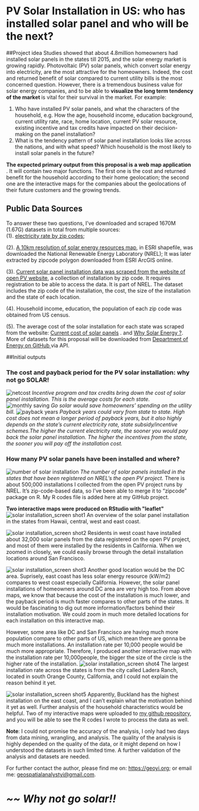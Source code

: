 # PV Solar Installation in US: who has installed solar panel and who will be the next?

##Project idea
Studies showed that about 4.8million homeowners had installed solar panels in the states till 2015, and the solar energy market is growing rapidly.  Photovoltaic (PV) solar panels, which convert solar energy into electricity, are the most attractive for the homeowners. Indeed, the cost and returned benefit of solar compared to current utility bills is the most concerned question.  However, there is a tremendous business value for solar energy companies, and to be able to <b> visualize the long term tendency of the market </b> is vital for their survival in the market. For example: 

1.	Who have installed PV solar panels, and what the characters of the household, e.g.  How the age, household income, education background, current utility rate, race, home location, current PV solar resource, existing incentive and tax credits have impacted on their decision-making on the panel installation?
2.	What is the tendency pattern of solar panel installation looks like across the nations, and with what speed? Which household is the most likely to install solar panels in the future? 

<b>The expected primary output from this proposal is a web map application </b> . It will contain two major functions. The first one is the cost and returned benefit for the household according to their home geolocation; the second one are the interactive maps for the companies about the geolocations of their future customers and the growing trends.  

## Public Data Sources
To answer these two questions, I’ve downloaded and scraped 1670M (1.67G) datasets in total from multiple sources:  
(1). <a href = "http:// openEI.org"> electricity rate by zip codes</a>; 

(2). <a href = "http://www.nrel.gov/gis/solar.html"> A 10km resolution of solar energy resources map</a>, in ESRI shapefile,  was downloaded the National Renewable Energy Laboratory (NREL); It was later extracted by zipcode polygon downloaded from ESRI ArcGIS online.

(3). <a href = "https://openpv.nrel.gov/login.php?dest=data"> Current solar panel installation data was scraped from the website of open PV website</a>,  a collection of installation by zip code. It requires registration to be able to access the data. It is part of NREL.  The dataset includes the zip code of the installation, the cost, the size of the installation and the state of each location. 

(4). Household income, education, the population of each zip code was obtained from US census. 

(5). The average cost of the solar installation for each state was scraped from the website: <a href = "http://cleantechnica.com/2014/02/04/current-cost-solar-panels/"> Current cost of solar panels</a> . and <a href = "http://costofsolar.com/why-solar-energy/"> Why Solar Energy ?</a>. 
More of datasets for this proposal will be downloaded from <a href = "https://energydemo.github.io/SolarDatasets/"> Department of Energy on GitHub </a> via API.

##Initial outputs 

### The cost and payback period for the PV solar installation: why not go SOLAR! 

![netcost](https://cloud.githubusercontent.com/assets/14057932/16921247/56a4d79a-4cd6-11e6-8cd9-4f45eadaffcc.jpg)
<i> Incentive program and tax credits bring down the cost of solar panel installation. This is the average costs for each state.</i>
![monthly saving](https://cloud.githubusercontent.com/assets/14057932/16921248/56a775f4-4cd6-11e6-8511-15d133e39a49.jpg)
<i>Go solar would save homeowners’ spending on the utility bill. </i>
![payback years](https://cloud.githubusercontent.com/assets/14057932/16921249/56a79886-4cd6-11e6-8de9-7533e2cea488.jpg)
<i>Payback years could vary from state to state. High cost does not mean a longer period of payback years, but it also highly depends on the state’s current electricity rate, state subsidy/incentive schemes.The higher the current electricity rate, the sooner you would pay back the solar panel installation. The higher the incentives from the state, the sooner you will pay off the installation cost. </i>

### How many PV solar panels have been installed and where? 
![number of solar installation](https://cloud.githubusercontent.com/assets/14057932/16921453/3daf0674-4cd7-11e6-9e5c-0173837e8f5a.png)
<i>The number of solar panels installed in the states that have been registered on NREL’s the open PV project. </i>
There is about 500,000 installations I collected from the open PV project runs by NREL. It’s zip-code-based data, so I’ve been able to merge it to “zipcode” package on R. My R codes file is added here at my GitHub project.

<b> Two interactive maps were produced on RStudio with "leaflet"</b>
![solar installation_screen shot1](https://cloud.githubusercontent.com/assets/14057932/16921880/08913938-4cd9-11e6-8b5c-3c526bd0cc01.png)
An overview of the solar panel installation in the states from Hawaii, central, west and east coast. 

![solar installation_screen shot2](https://cloud.githubusercontent.com/assets/14057932/16922044/ae91ceb0-4cd9-11e6-9ef6-dd0bb2597aff.png)
Residents in west coast have installed about  32,000 solar panels from the data registered on the open PV project, and most of them were installed by the residents in California. When we zoomed in closely, we could easily browse through the detail installation locations around San Francisco. 

![solar installation_screen shot3](https://cloud.githubusercontent.com/assets/14057932/16922307/a985e09a-4cda-11e6-8cee-114139d312f8.png)
Another good location would be the DC area. Suprisely, east coast has less solar energy resource (kW/m2) compares to west coast especially California. However, the solar panel installations of homeowners around DC area  are very high too. From above maps, we know that because the cost of the installation is much lower, and the payback period is much faster compares to other parts of the states. It would be fascinating to dig out more information/factors behind their installation motivation. We could zoom in much more detailed locations for each installation on this interactive map. 

However, some area like DC and San Francisco are having much more population compare to other parts of US, which mean there are gonna be much more installations.  An installation rate per 10,000 people would be much more appropriate.  Therefore, I produced another interactive map with the installation rate per 10,000people, the bigger the size of the circle is the higher rate of the installation. 
![solar installation_screen shot4](https://cloud.githubusercontent.com/assets/14057932/16922832/e7581422-4cdc-11e6-8a43-861f8ace4817.png)
The largest installation rate across the states is from the city called Ladera Ranch, located in south Orange County, California, and I could not explain the reason behind it yet.

![solar installation_screen shot5](https://cloud.githubusercontent.com/assets/14057932/16923048/f2b515c6-4cdd-11e6-8e27-81ace27776cb.png)
Apparently,  Buckland has the highest installation on the east coast, and I can’t explain what the motivation behind it yet as well. Further analysis of the household characteristics would be helpful. 
Two of my interactive maps were uploaded to <a href = "https://github.com/Geoyi/The-PV-Solar-Installation-in-US">my github repository</a>, and you will be able to see the R codes I wrote to process the data as well.

<b>Note</b>: I could not promise the accuracy of the analysis, I only had two days from data mining, wrangling, and analysis. The quality of the analysis is highly depended on the quality of the data, or it might depend on how I understood the datasets in such limited time. A further validation of the analysis and datasets are needed.

For further contact the author, please find me on: https://geoyi.org; or email me: geospatialanalystyi@gmail.com.

# <i> ~~ Why not go solar!! </i>
